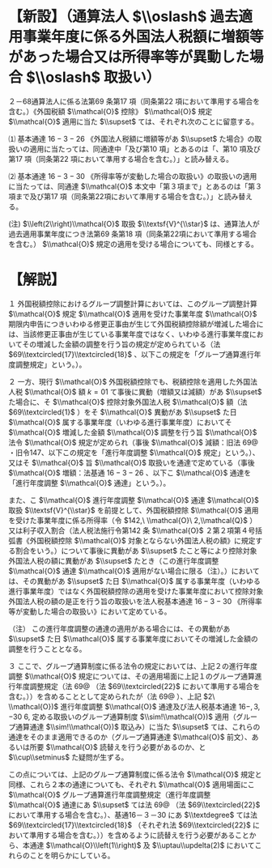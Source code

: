 # 【新設】（通算法人 $\\oslash$ 過去適用事業年度に係る外国法人税額に増額等があった場合又は所得率等が異動した場合 $\\oslash$ 取扱い）

２－68通算法人に係る法第69 条第17 項（同条第22 項において準用する場合を含む。）《外国税額 $\\mathcal{O}$ 控除》 $\\mathcal{O}$ 規定 $\\mathcal{O}$ 適用に当た $\\supset$ ては、それぞれ次のことに留意する。

⑴ 基本通達 $16-3-26$ 《外国法人税額に増額等があ $\\supset$ た場合》の取扱いの適用に当たっては、同通達中「及び第10 項」とあるのは「、第10 項及び第17 項（同条第22 項において準用する場合を含む。）」と読み替える。

⑵ 基本通達 $16-3-30$ 《所得率等が変動した場合の取扱い》の取扱いの適用に当たっては、同通達 $\\mathcal{O}$ 本文中「第３項まで」とあるのは「第３項まで及び第17 項（同条第22項において準用する場合を含む。）」と読み替える。

(注) $\\left(2\\right)\\mathcal{O}$ 取扱 $\\textsf{V}^{\\star}$ は、通算法人が過去適用事業年度につき法第69 条第18 項（同条第22項において準用する場合を含む。） $\\mathcal{O}$ 規定の適用を受ける場合についても、同様とする。

# 【解説】

１ 外国税額控除におけるグループ調整計算においては、このグループ調整計算 $\\mathcal{O}$ 規定 $\\mathcal{O}$ 適用を受けた事業年度 $\\mathcal{O}$ 期限内申告につきいわゆる修更正事由が生じて外国税額控除額が増減した場合には、当該修更正事由が生じている事業年度ではなく、いわゆる進行事業年度においてその増減した金額の調整を行う旨の規定が定められている（法 $69\\textcircled{17}\\textcircled{18}$ 、以下この規定を「グループ通算進行年度調整規定」という。）。

２ 一方、現行 $\\mathcal{O}$ 外国税額控除でも、税額控除を適用した外国法人税 $\\mathcal{O}$ 額 $k=01$ て事後に異動（増額又は減額）があ $\\supset$ た場合に、そ $\\mathcal{O}$ 控除対象外国法人税 $\\mathcal{O}$ 額（法 $69\\textcircled{1}$ ）をそ $\\mathcal{O}$ 異動があ $\\supset$ た日 $\\mathcal{O}$ 属する事業年度（いわゆる進行事業年度）においてそ $\\mathcal{O}$ 増減した金額 $\\mathcal{O}$ 調整を行う旨 $\\mathcal{O}$ 法令 $\\mathcal{O}$ 規定が定められ（事後 $\\mathcal{O}$ 減額：旧法 $69@$ ・旧令147、以下この規定を「進行年度調整 $\\mathcal{O}$ 規定」という。）、又はそ $\\mathcal{O}$ 旨 $\\mathcal{O}$ 取扱いを通達で定めている（事後 $\\mathcal{O}$ 増額：法基通 $16-3-26$ 、以下こ $\\mathcal{O}$ 通達を「進行年度調整 $\\mathcal{O}$ 通達」という。）。

また、こ $\\mathcal{O}$ 進行年度調整 $\\mathcal{O}$ 通達 $\\mathcal{O}$ 取扱 $\\textsf{V}^{\\star}$ を前提として、外国税額控除 $\\mathcal{O}$ 適用を受けた事業年度に係る所得率（令 $142,\ \\mathcal{O}\ 2,\\mathcal{Q}$ ）又は利子収入割合（法人税法施行令第142 条 $\\mathcal{O}$ ２第２項第４号括弧書《外国税額控除 $\\mathcal{O}$ 対象とならない外国法人税の額》に規定する割合をいう。）について事後に異動があ $\\supset$ たこと等により控除対象外国法人税の額に異動があ $\\supset$ たとき（この進行年度調整 $\\mathcal{O}$ 通達 $\\mathcal{O}$ 適用がない場合に限る（注）。）においては、その異動があ $\\supset$ た日 $\\mathcal{O}$ 属する事業年度（いわゆる進行事業年度）ではなく外国税額控除の適用を受けた事業年度において控除対象外国法人税の額の是正を行う旨の取扱いを法人税基本通達 $16-3-30$ 《所得率等が変動した場合の取扱い》において定めている。

（注） この進行年度調整の通達の適用がある場合には、その異動があ $\\supset$ た日 $\\mathcal{O}$ 属する事業年度においてその増減した金額の調整を行うこととなる。

３ ここで、グループ通算制度に係る法令の規定においては、上記２の進行年度調整 $\\mathcal{O}$ 規定については、その適用場面に上記１のグループ通算進行年度調整規定（法 $69@$ （法 $69\\textcircled{22}$ において準用する場合を含む。））を含めることとして定められたが（法 $69@$ ）、上記 $2\ \\mathcal{O})$ 進行年度調整 $\\mathcal{O}$ 通達及び法人税基本通達 $16-,3,-30\ 6,$ 定める取扱いのグループ通算制度 $\\sim!\\mathcal{O})$ 適用（グループ通算通達 $\\sim!\\mathcal{O})$ 取込み）に当た $\\supset$ ては、これらの通達をそのまま適用できるのか（グループ通算通達 $\\mathcal{O}$ 前文）、あるいは所要 $\\mathcal{O}$ 読替えを行う必要があるのか、と $\\cup\\setminus$ た疑問が生ずる。

この点については、上記のグループ通算制度に係る法令 $\\mathcal{O}$ 規定と同様、これら２本の通達についても、それぞれ $\\mathcal{O}$ 適用場面にこ $\\mathcal{O}$ グループ通算進行年度調整規定（進行年度調整 $\\mathcal{O}$ 通達にあ $\\supset$ ては法 $69@$ （法 $69\\textcircled{22}$ において準用する場合を含む。）、基通16－３－30 にあ $\\textdegree$ ては法 $69\\textcircled{17}\\textcircled{18}$ （それぞれ法 $69\\textcircled{22}$ において準用する場合を含む。））を含めるように読替えを行う必要があることから、本通達 $\\mathcal{O}\\left(1\\right)$ 及 $\\uptau\\updelta(2)$ においてこれらのことを明らかにしている。